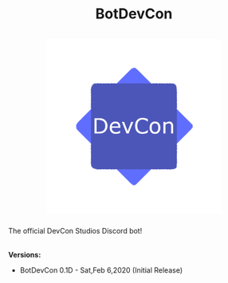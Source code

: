 <h1 align = "center">
BotDevCon
<br><br>
<img src="./imgs/Logo.png" width="350" title="hover text">

</h1>
The official DevCon Studios Discord bot!
<br>
<br>

<Strong>Versions:</Strong>

- BotDevCon 0.1D - Sat,Feb 6,2020 (Initial Release)

